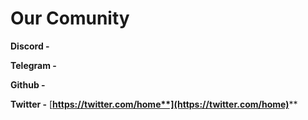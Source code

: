 # Our Comunity

**Discord -**&#x20;

**Telegram -**&#x20;

**Github -**&#x20;

**Twitter -**  [**https://twitter.com/home**](https://twitter.com/home)****
